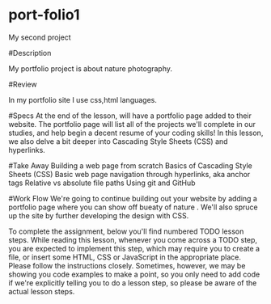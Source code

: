 # port-folio1
My second project


#Description

My portfolio project is about nature photography.

#Review

In my portfolio site I use css,html languages.

#Specs
At the end of the lesson, will have a portfolio page added to their website. The portfolio page will list all of the projects we'll complete in our studies, and help begin a decent resume of your coding skills! In this lesson, we also delve a bit deeper into Cascading Style Sheets (CSS) and hyperlinks.

#Take Away
Building a web page from scratch Basics of Cascading Style Sheets (CSS) Basic web page navigation through hyperlinks, aka anchor tags Relative vs absolute file paths Using git and GitHub

#Work Flow
We're going to continue building out your website by adding a portfolio page where you can show off bueaty of nature . We'll also spruce up the site by further developing the design with CSS.

To complete the assignment, below you'll find numbered TODO lesson steps. While reading this lesson, whenever you come across a TODO step, you are expected to implement this step, which may require you to create a file, or insert some HTML, CSS or JavaScript in the appropriate place. Please follow the instructions closely. Sometimes, however, we may be showing you code examples to make a point, so you only need to add code if we're explicitly telling you to do a lesson step, so please be aware of the actual lesson steps.

